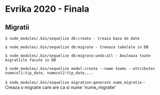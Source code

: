 # Evrika 2020 - Finala

## Migratii

`$ node_modules/.bin/sequelize db:create - Creaza baza de date`

`$ node_modules/.bin/sequelize db:migrate - Creeaza tabelele in DB`

`$ node_modules/.bin/sequelize db:migrate:undo:all - Anuleaza toate migratiile facute in DB`

`$ node_modules/.bin/sequelize model:create --name teams --attributes numecol1:tip_date, numecol2:tip_date,...
`

`$ node_modules/.bin/sequelize migration:generate nume_migratie` - Creaza o migratie care are ca si nume 'nume_migratie'
